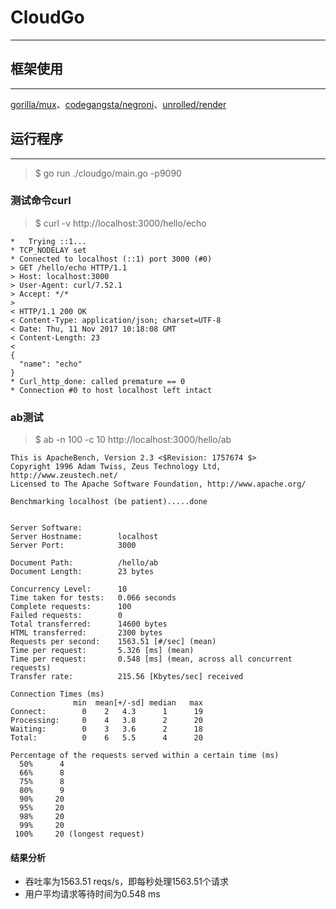 # CloudGo
-------------------------------
## 框架使用
-------------------------------
[gorilla/mux][1]、[codegangsta/negroni][2]、[unrolled/render][3]
## 运行程序
-------------------------------
> $ go run ./cloudgo/main.go -p9090
### 测试命令curl
> $ curl -v http://localhost:3000/hello/echo
``` script
*   Trying ::1...
* TCP_NODELAY set
* Connected to localhost (::1) port 3000 (#0)
> GET /hello/echo HTTP/1.1
> Host: localhost:3000
> User-Agent: curl/7.52.1
> Accept: */*
> 
< HTTP/1.1 200 OK
< Content-Type: application/json; charset=UTF-8
< Date: Thu, 11 Nov 2017 10:18:08 GMT
< Content-Length: 23
< 
{
  "name": "echo"
}
* Curl_http_done: called premature == 0
* Connection #0 to host localhost left intact
```
### ab测试
> $ ab -n 100 -c 10 http://localhost:3000/hello/ab
``` script
This is ApacheBench, Version 2.3 <$Revision: 1757674 $>
Copyright 1996 Adam Twiss, Zeus Technology Ltd, http://www.zeustech.net/
Licensed to The Apache Software Foundation, http://www.apache.org/

Benchmarking localhost (be patient).....done


Server Software:        
Server Hostname:        localhost
Server Port:            3000

Document Path:          /hello/ab
Document Length:        23 bytes

Concurrency Level:      10
Time taken for tests:   0.066 seconds
Complete requests:      100
Failed requests:        0
Total transferred:      14600 bytes
HTML transferred:       2300 bytes
Requests per second:    1563.51 [#/sec] (mean)   
Time per request:       5.326 [ms] (mean)
Time per request:       0.548 [ms] (mean, across all concurrent requests)
Transfer rate:          215.56 [Kbytes/sec] received

Connection Times (ms)
              min  mean[+/-sd] median   max
Connect:        0    2   4.3      1      19
Processing:     0    4   3.8      2      20
Waiting:        0    3   3.6      2      18
Total:          0    6   5.5      4      20

Percentage of the requests served within a certain time (ms)
  50%      4
  66%      8
  75%      8
  80%      9
  90%     20
  95%     20
  98%     20
  99%     20
 100%     20 (longest request)
```
#### 结果分析
- 吞吐率为1563.51 reqs/s，即每秒处理1563.51个请求
- 用户平均请求等待时间为0.548 ms 

[1]: https://github.com/gorilla/mux
[2]: https://github.com/codegangsta/negroni
[3]: https://github.com/unrolled/render
